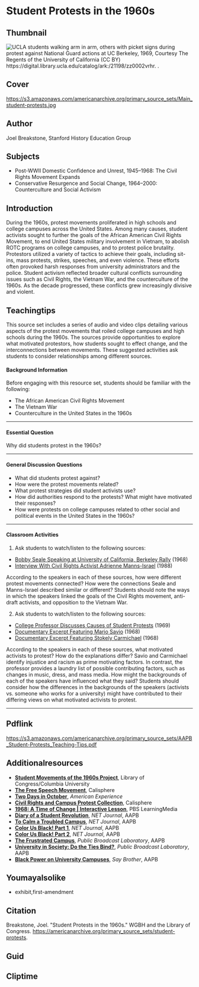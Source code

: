 # Student Protests in the 1960s

## Thumbnail

![UCLA students walking arm in arm, others with picket signs during protest against National Guard actions at UC Berkeley, 1969, Courtesy The Regents of the University of California (CC BY) https://digital.library.ucla.edu/catalog/ark:/21198/zz0002vrhr. 
.](https://s3.amazonaws.com/americanarchive.org/primary_source_sets/Thumbnail_student-protests.jpg "UCLA students walking arm in arm, others with picket signs during protest against National Guard actions at UC Berkeley, 1969, Courtesy The Regents of the University of California (CC BY) https://digital.library.ucla.edu/catalog/ark:/21198/zz0002vrhr. 
.")

## Cover
https://s3.amazonaws.com/americanarchive.org/primary_source_sets/Main_student-protests.jpg

## Author

Joel Breakstone, Stanford History Education Group

## Subjects

- Post-WWII Domestic Confidence and Unrest, 1945–1968: The Civil Rights Movement Expands
- Conservative Resurgence and Social Change, 1964–2000: Counterculture and Social Activism

## Introduction

During the 1960s, protest movements proliferated in high schools and college campuses across the United States. Among many causes, student activists sought to further the goals of the African American Civil Rights Movement, to end United States military involvement in Vietnam, to abolish ROTC programs on college campuses, and to protest police brutality. Protestors utilized a variety of tactics to achieve their goals, including sit-ins, mass protests, strikes, speeches, and even violence. These efforts often provoked harsh responses from university administrators and the police. Student activism reflected broader cultural conflicts surrounding issues such as Civil Rights, the Vietnam War, and the counterculture of the 1960s. As the decade progressed, these conflicts grew increasingly divisive and violent. 

## Teachingtips

This source set includes a series of audio and video clips detailing various aspects of the protest movements that roiled college campuses and high schools during the 1960s. The sources provide opportunities to explore what motivated protestors, how students sought to effect change, and the interconnections between movements. These suggested activities ask students to consider relationships among different sources.

#### Background Information

Before engaging with this resource set, students should be familiar with the following: 

- The African American Civil Rights Movement
- The Vietnam War
- Counterculture in the United States in the 1960s

<hr>

#### Essential Question 

Why did students protest in the 1960s? 

<hr>

#### General Discussion Questions

- What did students protest against? 
- How were the protest movements related? 
- What protest strategies did student activists use?
- How did authorities respond to the protests? What might have motivated their responses?
- How were protests on college campuses related to other social and political events in the United States in the 1960s? 

<hr>

#### Classroom Activities

1) Ask students to watch/listen to the following sources:

- [Bobby Seale Speaking at University of California, Berkeley Rally](https://americanarchive.org/primary_source_sets/student-protests/1-28-ft8df6kf9j ) (1968)
- [Interview With Civil Rights Activist Adrienne Manns-Israel](https://americanarchive.org/primary_source_sets/student-protests/8-feb446b0de5) (1988) 

According to the speakers in each of these sources, how were different protest movements connected? How were the connections Seale and Manns-Israel described similar or different? Students should note the ways in which the speakers linked the goals of the Civil Rights movement, anti-draft activists, and opposition to the Vietnam War. 

2) Ask students to watch/listen to the following sources: 

- [College Professor Discusses Causes of Student Protests](https://americanarchive.org/primary_source_sets/student-protests/4-305-56zw3x5p ) (1969)
- [Documentary Excerpt Featuring Mario Savio](https://americanarchive.org/primary_source_sets/student-protests/3-516-gq6qz23f5j) (1968)
- [Documentary Excerpt Featuring Stokely Carmichael](https://americanarchive.org/primary_source_sets/student-protests/6-516-gq6qz23f5j) (1968)

According to the speakers in each of these sources, what motivated activists to protest? How do the explanations differ? Savio and Carmichael identify injustice and racism as prime motivating factors. In contrast, the professor provides a laundry list of possible contributing factors, such as changes in music, dress, and mass media. How might the backgrounds of each of the speakers have influenced what they said? Students should consider how the differences in the backgrounds of the speakers (activists vs. someone who works for a university) might have contributed to their differing views on what motivated activists to protest. 

<hr>

## Pdflink

https://s3.amazonaws.com/americanarchive.org/primary_source_sets/AAPB_Student-Protests_Teaching-Tips.pdf

## Additionalresources

- [**Student Movements of the 1960s Project**](https://www.loc.gov/folklife/civilrights/survey/view_collection.php?coll_id=1047), Library of Congress/Columbia University
- [**The Free Speech Movement**](https://calisphere.org/exhibitions/43/the-free-speech-movement/), Calisphere
- [**Two Days in October**](https://www.pbs.org/wgbh/americanexperience/films/two-days-in-october/), *American Experience*
- [**Civil Rights and Campus Protest Collection**](https://calisphere.org/collections/19264/), Calisphere
- [**1968: A Time of Change | Interactive Lesson**](https://mass.pbslearningmedia.org/resource/clw-soc-ush-1968/1968-time-of-change/), PBS LearningMedia
- [**Diary of a Student Revolution**](https://americanarchive.org/catalog/cpb-aacip_75-558czg1g), *NET Journal*, AAPB
- [**To Calm a Troubled Campus**](https://americanarchive.org/catalog/cpb-aacip_75-43nvx4g1), *NET Journal*, AAPB
- [**Color Us Black! Part 1**](https://americanarchive.org/catalog/cpb-aacip-512-f47gq6rz2w), *NET Journal*, AAPB
- [**Color Us Black! Part 2**](https://americanarchive.org/catalog/cpb-aacip-75-60cvf2cz), *NET Journal*, AAPB
- [**The Frustrated Campus**](https://americanarchive.org/catalog/cpb-aacip-516-r20rr1qp0h), *Public Broadcast Laboratory*, AAPB
- [**University in Society: Do the Ties Bind?**](https://americanarchive.org/catalog/cpb-aacip_516-g44hm53h63), *Public Broadcast Laboratory*, AAPB
- [**Black Power on University Campuses**](https://americanarchive.org/catalog/cpb-aacip_15-99p2w600), *Say Brother*, AAPB

## Youmayalsolike
- exhibit,first-amendment

## Citation

Breakstone, Joel. "Student Protests in the 1960s." WGBH and the Library of Congress. https://americanarchive.org/primary_source_sets/student-protests.

## Guid
## Cliptime
